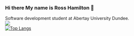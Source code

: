 ### Hi there My name is Ross Hamilton 👋

Software development student at Abertay University Dundee.   
<img src="https://github-readme-stats.vercel.app/api?username=lokenwow&theme=radical&include_all_commits=true&count_private=true&show_icons=true&hide_rank=false"/>  
[![Top Langs](https://github-readme-stats.vercel.app/api/top-langs/?username=lokenwow&theme=radical&layout=compact)](https://github.com/anuraghazra/github-readme-stats)

